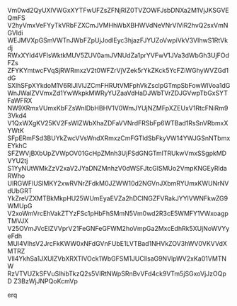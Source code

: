Vm0wd2QyUXlVWGxXYTFwUFZsZFNjRlZ0TVZOWFJsbDNXa2M1VjJKSGVEQmFS
V2hyVmxVeFYyTkVRbFZXCmJVMHhWbXBHWVdNeVNrVlViR2hvQ2sxVmNGVldi
WEJMVXpGSmVWTnJWbFZpUjJodlEyc3hjazFJYUZoVwpiVkV3VlhwS1RtVkdj
RWxXYld4VFlsWktkMUV5ZUV0amJVNUdZa1prYVFwV1JVa3dWbGh3UjFOdFZs
ZFYKYmtwcFVqSjRWRmxzV2t0WFZrVjVZek5rYkZKck5YcFZiWGhyWVZGd1dG
SXlhSFpXYkdoM1V6RlJlVlJZCmFHRUtVMFphVkZsclpGTmpSbFowWlVoa1dG
WnJWalZVVmxZd1YwWkpkMWRyYUZaaVdHaDJWbTVrZDJGVwpTbGxSYTFaWFRX
NW9XRmxVUmxKbFZsWnlDbHBHV1V0WmJYUjNZMFpXZEUxV1RtcFNiRm93Vkd4
V1QxWXgKV25KV2FsWlZWbXhaZDFaVVNrdFRSbFp6WTBad1RsSnVRbmxXYWtK
SFpERmFSd3BUYkZwcVVsWndXRmxzCmFGTldSbFkyVW14YWJGSnNTbmxEYkhC
SFZWVjBXbUpZVWpOV01GcHpZMnh3UjFSdGNGTmlTRUkwVmxSSgpkMDVYU2tj
S1YyNUtWMkZzV2xaV2JYaDNZMnhzV0dWSFJtcGlSMUo2VmpKNGEyRldaRWho
UlRGWFlUSlMKY2xwRVNrZFdkM0JZWW10d2NGVnJXbmRYUmxKWUNrNVdUbGRT
YkZreVZXMTBkMkpHU25WUmEyaEVZa2hDClNGZFVRakJYYlVWNFkwZG9WMUpG
V2xoWmVrcEhVakZTYzFSc1pHbFhSMmN5Vm0wd2R3cE5WMFY1VWxoagpTMVJX
V25OVmJVcElZVVprV21FeGNFeGFWM2hoVmpGa2MxcEdhRk5XUjNoWVYyeFdh
MUl4VlhsV2JrcFkKWW0xNFdGVnFUbE1LVTBad1NHVkZOV3hWV0VKVVdXMTRZ
Vll4YkhSa1JXUlZVbXRXTlVOck1WbGFSM1JUCllsaG9NVlpWV2xKa01VMTNW
RzVTVUZkSFVuSlhibTkzQ2s5VlRtNWpSRnBvVFd4ck9VTm5jSGxoVjJzOQpD
Z3BzWjJNPQoKcmVp

erq